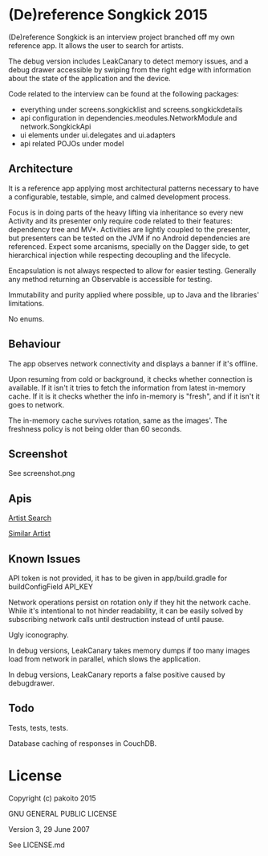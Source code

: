 (De)reference Songkick 2015
==========

(De)reference Songkick is an interview project branched off my own reference app. It allows the user to search for artists.

The debug version includes LeakCanary to detect memory issues, and a debug drawer accessible by swiping from the right edge with information about the state of the application and the device.

Code related to the interview can be found at the following packages:

* everything under screens.songkicklist and screens.songkickdetails
* api configuration in dependencies.meodules.NetworkModule and network.SongkickApi
* ui elements under ui.delegates and ui.adapters
* api related POJOs under model

## Architecture

It is a reference app applying most architectural patterns necessary to have a configurable, testable, simple, and calmed development process.

Focus is in doing parts of the heavy lifting via inheritance so every new Activity and its presenter only require code related to their features: dependency tree and MV*. Activities are lightly coupled to the presenter, but presenters can be tested on the JVM if no Android dependencies are referenced. Expect some arcanisms, specially on the Dagger side, to get hierarchical injection while respecting decoupling and the lifecycle.

Encapsulation is not always respected to allow for easier testing. Generally any method returning an Observable is accessible for testing.

Immutability and purity applied where possible, up to Java and the libraries' limitations.

No enums.

## Behaviour

The app observes network connectivity and displays a banner if it's offline.

Upon resuming from cold or background, it checks whether connection is available. If it isn't it tries to fetch the information from latest in-memory cache. If it is it checks whether the info in-memory is "fresh", and if it isn't it goes to network.

The in-memory cache survives rotation, same as the images'. The freshness policy is not being older than 60 seconds.

## Screenshot

See screenshot.png

## Apis

[Artist Search](https://www.songkick.com/developer/artist-search)

[Similar Artist](https://www.songkick.com/developer/similar-artists)

## Known Issues

API token is not provided, it has to be given in app/build.gradle for buildConfigField API_KEY

Network operations persist on rotation only if they hit the network cache. 
While it's intentional to not hinder readability, it can be easily solved by subscribing network calls until destruction instead of until pause.

Ugly iconography.

In debug versions, LeakCanary takes memory dumps if too many images load from network in parallel, which slows the application.

In debug versions, LeakCanary reports a false positive caused by debugdrawer.

## Todo

Tests, tests, tests.

Database caching of responses in CouchDB.

License
==========

Copyright (c) pakoito 2015

GNU GENERAL PUBLIC LICENSE

Version 3, 29 June 2007

See LICENSE.md
